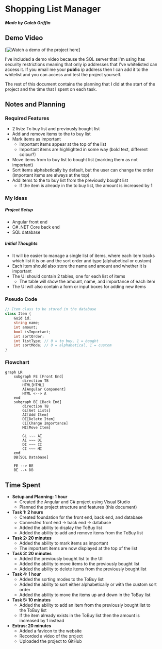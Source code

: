 # Shopping List Manager
##### Made by Caleb Griffin

## Demo Video
[![Watch a demo of the project here](https://youtu.be/iSAyQRZFFgY)]

I've included a demo video because the SQL server that I'm using has security restrictions meaning that only ip addresses that I've whitelisted can access it. If you email me your **public** ip address then I can add it to the whitelist and you can access and test the project yourself.

The rest of this document contains the planning that I did at the start of the project and the time that I spent on each task.

## Notes and Planning
### Required Features
- 2 lists: To buy list and previously bought list
- Add and remove items to the to buy list
- Mark items as important
    - Important items appear at the top of the list
    - Important items are highlighted in some way (bold text, different colour?)
- Move items from to buy list to bought list (marking them as not important)
- Sort items alphabetically by default, but the user can change the order (important items are always at the top)
- Add items to the to buy list from the previously bought list
    - If the item is already in the to buy list, the amount is increased by 1

### My Ideas
##### Project Setup
- Angular front end
- C# .NET Core back end
- SQL database
##### Initial Thoughts
- It will be easier to manage a single list of items, where each item tracks which list it is on and the sort order and type (alphabetical or custom)
- Each item should also store the name and amount and whether it is important
- The UI should contain 2 tables, one for each list of items
    - The table will show the amount, name, and importance of each item
- The UI will also contain a form or input boxes for adding new items

### Pseudo Code
```csharp
// Item class to be stored in the database
class Item {
    Guid id;
    string name;
    int amount;
    bool isImportant;
    int sortOrder;
    int listType; // 0 = to buy, 1 = bought
    int sortMode; // 0 = alphabetical, 1 = custom
}
```

### Flowchart
```mermaid
graph LR
    subgraph FE [Front End]
        direction TB
        HTML[HTML]
        A[Angular Component]
        HTML <--> A
    end
    subgraph BE [Back End]
        direction TB
        GL[Get Lists]
        AI[Add Item]
        DI[Delete Item]
        CI[Change Importance]
        MI[Move Item]

        GL ~~~ AI
        AI ~~~ DI
        DI ~~~ CI
        CI ~~~ MI
    end
    DB[SQL Database]

    FE --> BE
    BE --> DB
```

## Time Spent
- **Setup and Planning: 1 hour**
    - Created the Angular and C# project using Visual Studio
    - Planned the project structure and features (this document)
- **Task 1: 2 hours**
    - Created foundation for the front end, back end, and database
    - Connected front end -> back end -> database
    - Added the ability to display the ToBuy list
    - Added the ability to add and remove items from the ToBuy list
- **Task 2: 20 minutes**
    - Added the ability to mark items as important
    - The important items are now displayed at the top of the list
- **Task 3: 20 minutes**
    - Added the previously bought list to the UI
    - Added the ability to move items to the previously bought list
    - Added the ability to delete items from the previously bought list
- **Task 4: 1 hour**
    - Added the sorting modes to the ToBuy list
    - Added the ability to sort either alphabetically or with the custom sort order
    - Added the ability to move the items up and down in the ToBuy list
- **Task 5: 10 minutes**
    - Added the ability to add an item from the previously bought list to the ToBuy list
    - If the item already exists in the ToBuy list then the amount is increased by 1 instead
- **Extras: 20 minutes**
    - Added a favicon to the website
    - Recorded a video of the project
    - Uploaded the project to GitHub